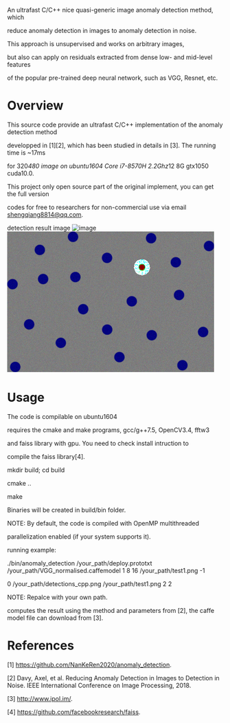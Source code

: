 An ultrafast C/C++ nice quasi-generic image anomaly detection method, which 

reduce anomaly detection in images to anomaly detection in noise.

This approach is unsupervised and works on arbitrary images,

but also can apply on residuals extracted from dense low- and mid-level features 

of the popular pre-trained deep neural network, such as VGG, Resnet, etc.



# Overview


This source code provide an ultrafast C/C++ implementation of the anomaly detection method 

developped in [1][2], which has been studied in details in [3]. The running time is ~17ms

for 320*480 image on ubuntu1604 Core i7-8570H 2.2Ghz*12 8G gtx1050 cuda10.0.

This project only open source part of the original implement, you can get the full version

codes for free to researchers for non-commercial use via email shengqiang8814@qq.com.


detection result image
![image](https://github.com/NanKeRen2020/anomaly_detection/blob/main/detections.png)
![image](https://github.com/NanKeRen2020/ultrafast_anomaly_detection/blob/main/detections1.png)

# Usage


The code is compilable on ubuntu1604

requires the cmake and make programs, gcc/g++7.5, OpenCV3.4, fftw3

and faiss library with gpu. You need to check install intruction to 

compile the faiss library[4]. 


mkdir build; cd build

cmake ..

make

Binaries will be created in build/bin folder.

NOTE: By default, the code is compiled with OpenMP multithreaded

parallelization enabled (if your system supports it). 


running example:

./bin/anomaly_detection  /your_path/deploy.prototxt /your_path/VGG_normalised.caffemodel 1 8 16 /your_path/test1.png -1 

0 /your_path/detections_cpp.png /your_path/test1.png 2 2

NOTE: Repalce with your own path.

computes the result using the method and parameters from [2], the caffe model file can download from [3].


# References

[1] https://github.com/NanKeRen2020/anomaly_detection.

[2] Davy, Axel, et al. Reducing Anomaly Detection in Images to Detection in Noise. 
    IEEE International Conference on Image Processing, 2018.

[3] http://www.ipol.im/.

[4] https://github.com/facebookresearch/faiss.
